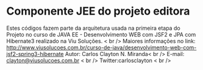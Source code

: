 Componente JEE do projeto editora
========

Estes códigos fazem parte da arquitetura usada na primeira etapa do Projeto no curso de JAVA EE - Desenvolvimento WEB com JSF2 e JPA com Hibernate3 realizado na Viu Soluções. < br /> 
Maiores informações no link: http://www.viusolucoes.com.br/curso-de-java/desenvolvimento-web-com-jsf2-spring3-hibernate
Autor: Carlos Clayton N. Miranda< br /> 
E-mail: clayton@viusolucoes.com.br < br /> 
Twitter:carlosclayton < br /> 

